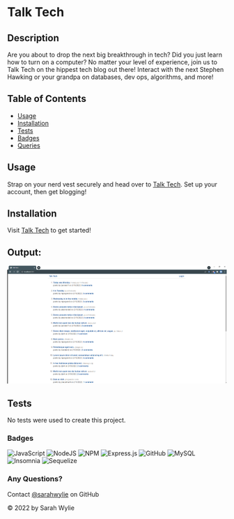 # Talk Tech

## Description
Are you about to drop the next big breakthrough in tech? Did you just learn how to turn on a computer? No matter your level of experience, join us to Talk Tech on the hippest tech blog out there! Interact with the next Stephen Hawking or your grandpa on databases, dev ops, algorithms, and more! 

## Table of Contents
* [Usage](#usage)
* [Installation](#installation)
* [Tests](#tests)
* [Badges](#badges)
* [Queries](#any-questions)

## Usage
Strap on your nerd vest securely and head over to [Talk Tech](https://talk-tech-sarahwylie.vercel.app). Set up your account, then get blogging!

## Installation
Visit [Talk Tech](https://talk-tech-sarahwylie.vercel.app) to get started!


## Output:
![Screenshot](./Screenshot.png)

## Tests
No tests were used to create this project.

### Badges
![JavaScript](https://img.shields.io/badge/javascript-%23323330.svg?style=for-the-badge&logo=javascript&logoColor=%23F7DF1E)
![NodeJS](https://img.shields.io/badge/node.js-6DA55F?style=for-the-badge&logo=node.js&logoColor=white)
![NPM](https://img.shields.io/badge/NPM-%23000000.svg?style=for-the-badge&logo=npm&logoColor=white)
![Express.js](https://img.shields.io/badge/express.js-%23404d59.svg?style=for-the-badge&logo=express&logoColor=%2361DAFB)
![GitHub](https://img.shields.io/badge/github-%23121011.svg?style=for-the-badge&logo=github&logoColor=white)
![MySQL](https://img.shields.io/badge/mysql-%2300f.svg?style=for-the-badge&logo=mysql&logoColor=white)
![Insomnia](https://img.shields.io/badge/Insomnia-black?style=for-the-badge&logo=insomnia&logoColor=5849BE)
![Sequelize](https://img.shields.io/badge/Sequelize-52B0E7?style=for-the-badge&logo=Sequelize&logoColor=white)

### Any Questions?
Contact [@sarahwylie](https://github.com/sarahwylie) on GitHub

© 2022 by Sarah Wylie

